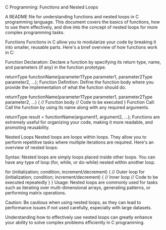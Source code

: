 C Programming: Functions and Nested Loops

A README file for understanding functions and nested loops in C programming language. This document covers the basics of functions, how to use them effectively, and dive into the concept of nested loops for more complex programming tasks.

Functions
Functions in C allow you to modularize your code by breaking it into smaller, reusable parts. Here's a brief overview of how functions work in C:

Function Declaration: Declare a function by specifying its return type, name, and parameters (if any) in the function prototype.


returnType functionName(parameter1Type parameter1, parameter2Type parameter2, ...);
Function Definition: Define the function body where you provide the implementation of what the function should do.


returnType functionName(parameter1Type parameter1, parameter2Type parameter2, ...) {
    // Function body
    // Code to be executed
}
Function Call: Call the function by using its name along with any required arguments.


returnType result = functionName(argument1, argument2, ...);
Functions are extremely useful for organizing your code, making it more readable, and promoting reusability.

Nested Loops
Nested loops are loops within loops. They allow you to perform repetitive tasks where multiple iterations are required. Here's an overview of nested loops:

Syntax: Nested loops are simply loops placed inside other loops. You can have any type of loop (for, while, or do-while) nested within another loop.


for (initialization; condition; increment/decrement) {
    // Outer loop
    for (initialization; condition; increment/decrement) {
        // Inner loop
        // Code to be executed repeatedly
    }
}
Usage: Nested loops are commonly used for tasks such as iterating over multi-dimensional arrays, generating patterns, or performing matrix operations.

Caution: Be cautious when using nested loops, as they can lead to performance issues if not used carefully, especially with large datasets.

Understanding how to effectively use nested loops can greatly enhance your ability to solve complex problems efficiently in C programming.

